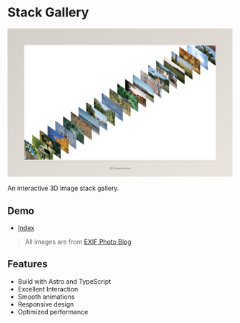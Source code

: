 # Stack Gallery

![stack-gallery](public/hero.jpeg)

An interactive 3D image stack gallery.

## Demo

- [Index](https://stack-gallery.vercel.app/)

> All images are from [EXIF Photo Blog](https://github.com/radishzzz?submit=Search&q=exif&tab=stars&type=&sort=&direction=&submit=Search)

## Features

- Build with Astro and TypeScript
- Excellent Interaction
- Smooth animations
- Responsive design
- Optimized performance
